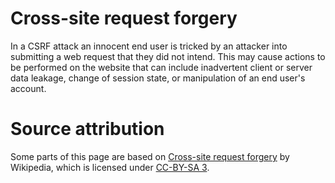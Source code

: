 # Cross-site request forgery
In a CSRF attack an innocent end user is tricked by an attacker into submitting a web request that they did not intend. This may cause actions to be performed on the website that can include inadvertent client or server data leakage, change of session state, or manipulation of an end user's account.

# Source attribution
Some parts of this page are based on [Cross-site request forgery](https://en.wikipedia.org/wiki/Cross-site_request_forgery) by Wikipedia, which is licensed under [CC-BY-SA 3](https://en.wikipedia.org/wiki/Wikipedia:Text_of_Creative_Commons_Attribution-ShareAlike_3.0_Unported_License).
